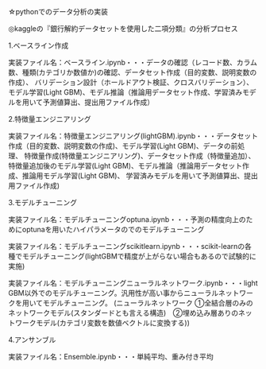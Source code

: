 ☆pythonでのデータ分析の実装

◎kaggleの『銀行解約データセットを使用した二項分類』の分析プロセス

1.ベースライン作成

実装ファイル名：ベースライン.ipynb・・・データの確認（レコード数、カラム数、種類(カテゴリか数値か)の確認、データセット作成（目的変数、説明変数の作成）、
バリデーション設計（ホールドアウト検証、クロスバリデーション）、モデル学習(Light GBM)、モデル推論（推論用データセット作成、学習済みモデルを用いて予測値算出、提出用ファイル作成）


2.特徴量エンジニアリング

実装ファイル名：特徴量エンジニアリング(lightGBM).ipynb・・・データセット作成（目的変数、説明変数の作成)、モデル学習(Light GBM)、データの前処理、
特徴量作成(特徴量エンジニアリング)、データセット作成（特徴量追加）、特徴量追加後のモデル学習(Light GBM)、モデル推論（推論用データセット作成、推論用モデル学習(Light GBM)、
学習済みモデルを用いて予測値算出、提出用ファイル作成)

3.モデルチューニング

実装ファイル名：モデルチューニングoptuna.ipynb・・・予測の精度向上のためにoptunaを用いたハイパラメータのでのモデルチューニング

実装ファイル名：モデルチューニングscikitlearn.ipynb・・・scikit-learnの各種でモデルチューニング(lightGBMで精度が上がらない場合もあるので試験的に実施)

実装ファイル名：モデルチューニングニューラルネットワーク.ipynb・・・light GBM以外でのモデルチューニング。汎用性が高い事からニューラルネットワークを用いてモデルチューニング。
(ニューラルネットワーク ①全結合層のみのネットワークモデル(スタンダードとも言える構造)　②埋め込み層ありのネットワークモデル(カテゴリ変数を数値ベクトルに変換する))

4.アンサンブル

実装ファイル名：Ensemble.ipynb・・・単純平均、重み付き平均



